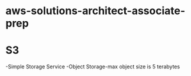 # aws-solutions-architect-associate-prep
# S3
-Simple Storage Service
-Object Storage-max object size is 5 terabytes
